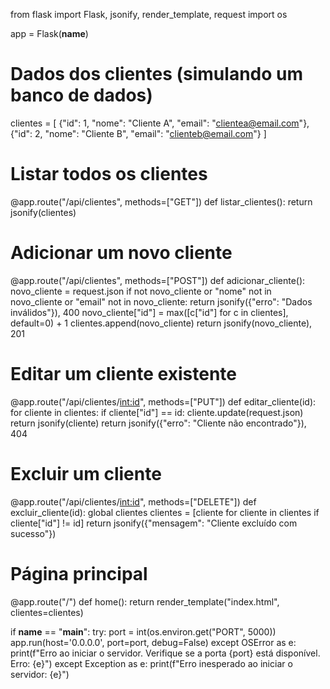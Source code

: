 from flask import Flask, jsonify, render_template, request
import os

app = Flask(__name__)

# Dados dos clientes (simulando um banco de dados)
clientes = [
    {"id": 1, "nome": "Cliente A", "email": "clientea@email.com"},
    {"id": 2, "nome": "Cliente B", "email": "clienteb@email.com"}
]

# Listar todos os clientes
@app.route("/api/clientes", methods=["GET"])
def listar_clientes():
    return jsonify(clientes)

# Adicionar um novo cliente
@app.route("/api/clientes", methods=["POST"])
def adicionar_cliente():
    novo_cliente = request.json
    if not novo_cliente or "nome" not in novo_cliente or "email" not in novo_cliente:
        return jsonify({"erro": "Dados inválidos"}), 400
    novo_cliente["id"] = max([c["id"] for c in clientes], default=0) + 1
    clientes.append(novo_cliente)
    return jsonify(novo_cliente), 201

# Editar um cliente existente
@app.route("/api/clientes/<int:id>", methods=["PUT"])
def editar_cliente(id):
    for cliente in clientes:
        if cliente["id"] == id:
            cliente.update(request.json)
            return jsonify(cliente)
    return jsonify({"erro": "Cliente não encontrado"}), 404

# Excluir um cliente
@app.route("/api/clientes/<int:id>", methods=["DELETE"])
def excluir_cliente(id):
    global clientes
    clientes = [cliente for cliente in clientes if cliente["id"] != id]
    return jsonify({"mensagem": "Cliente excluído com sucesso"})

# Página principal
@app.route("/")
def home():
    return render_template("index.html", clientes=clientes)

if __name__ == "__main__":
    try:
        port = int(os.environ.get("PORT", 5000))
        app.run(host='0.0.0.0', port=port, debug=False)
    except OSError as e:
        print(f"Erro ao iniciar o servidor. Verifique se a porta {port} está disponível. Erro: {e}")
    except Exception as e:
        print(f"Erro inesperado ao iniciar o servidor: {e}")
